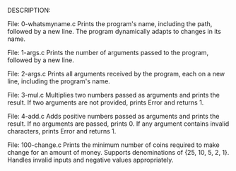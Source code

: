 DESCRIPTION:

File: 0-whatsmyname.c
Prints the program's name, including the path, followed by a new line. The program dynamically adapts to changes in its name.

File: 1-args.c
Prints the number of arguments passed to the program, followed by a new line.

File: 2-args.c
Prints all arguments received by the program, each on a new line, including the program's name.

File: 3-mul.c
Multiplies two numbers passed as arguments and prints the result. If two arguments are not provided, prints Error and returns 1.

File: 4-add.c
Adds positive numbers passed as arguments and prints the result. If no arguments are passed, prints 0. If any argument contains invalid characters, prints Error and returns 1.

File: 100-change.c
Prints the minimum number of coins required to make change for an amount of money. Supports denominations of {25, 10, 5, 2, 1}. Handles invalid inputs and negative values appropriately.
